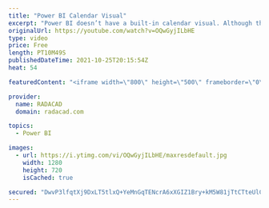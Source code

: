 ```yaml
---
title: "Power BI Calendar Visual"
excerpt: "Power BI doesn’t have a built-in calendar visual. Although there are some custom visuals for building a calendar, however, custom visuals come with some limitations sometimes. In this article and video, I explained how you can use built-in visuals to create a calendar visualization in your report. Get"
originalUrl: https://youtube.com/watch?v=OQwGyjILbHE
type: video
price: Free
length: PT10M49S
publishedDateTime: 2021-10-25T20:15:54Z
heat: 54

featuredContent: "<iframe width=\"800\" height=\"500\" frameborder=\"0\" src=\"https://www.youtube.com/embed/OQwGyjILbHE\" allow=\"accelerometer; autoplay; encrypted-media; gyroscope; picture-in-picture\" allowfullscreen></iframe>"

provider:
  name: RADACAD
  domain: radacad.com

topics:
  - Power BI

images:
  - url: https://i.ytimg.com/vi/OQwGyjILbHE/maxresdefault.jpg
    width: 1280
    height: 720
    isCached: true

secured: "DwvP3lfqtXj9DxLT5tlxQ+YeMnGqTENcrA6xXGIZ1Bry+kM5W81jTtCTteUlCYoyixZd2sz25y5Ca+O5dKAYpSDz17ziZHIlTiSuM4Rkmp8DoF0ftqqa0121K/pCBG/jDvMWABigBcay5CX6lzCNnq33H3q/AOgF+oDSfuyaICUP4vwNzbzkcYJdK25SL/GGtM0C4vdmZmF8xfrjwzsSMaUM0vMYwCYG7UkjpHjI46ow3Fsmh3ZR0twu6+BTyuWUeMWvNnNkto08KXHJ8enDvNHbKTecJRAXyK356WFd3VpXt+MCqJqAiIY++dTfDl2m7sdEBQcV6ClSAilpFtXPqpayZ0vKHMk/irZ2k0jGfbAkhJbsFdytqWBFtoEuZvCgBFEyPdPOZCudB7X60T/AntpDSBUY1kPV4RIzycXHlF0=;frpWn72iyjV8OVKMDVyoeg=="
---
```


